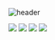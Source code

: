 ![header](https://capsule-render.vercel.app/api?type=waving&color=33FFFF&height=200&section=header&text=SmartHome%20InternShip&fontSize=50&fontColor=F0F8FF&fontAlignY=40)

<img src="https://img.shields.io/badge/AndroidStudio-77FF33?style=flat&logo=AndroidStudio&logoColor=white&fontColor=FFFFFF"/>
<img src="https://img.shields.io/badge/Python-3349FF?style=flat&logo=Python&logoColor=white"/>
<img src="https://img.shields.io/badge/JavaScript-FFF633?style=flat&logo=JavaScript&logoColor=white"/>
<img src="https://img.shields.io/badge/nginx-39FF33?style=flat&logo=nginx&logoColor=white"/>
